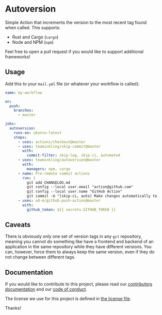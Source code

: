 # Autoversion

Simple Action that increments the version to the most recent tag found when called. This supports:

- Rust and Cargo (`cargo`)
- Node and NPM (`npm`)

Feel free to open a pull request if you would like to support additional frameworks!

## Usage

Add this to your `mail.yml` file (or whatever your workflow is called):

```yaml
name: my-workflow

on:
  push:
    branches:
      - master

jobs:
  autoversion:
    runs-on: ubuntu-latest
    steps:
      - uses: actions/checkout@master
      - uses: teaminkling/skip-commit@master
        with:
          commit-filter: skip-log, skip-ci, automated
      - uses: teaminkling/autoversion@master
        with:
          managers: npm, cargo
      - name: Pre-remote commit actions
        run: |
          git add CHANGELOG.md
          git config --local user.email "action@github.com"
          git config --local user.name "GitHub Action"
          git commit -m "[skip-ci, auto] Make changes automatically to meta files."
      - uses: ad-m/github-push-action@master
        with:
          github_token: ${{ secrets.GITHUB_TOKEN }}
```

## Caveats

There is obviously only one set of version tags in any `git` repository, meaning you cannot do something like have a frontend and backend of an application in the same repository while they have different versions. You can, however, force them to always keep the same version, even if they do not change between different tags.

## Documentation

If you would like to contribute to this project, please read our [contributors documentation](CONTRIBUTING.md) and our [code of conduct](CODE_OF_CONDUCT.md).

The license we use for this project is defined in [the license file](LICENSE).

Thanks!
